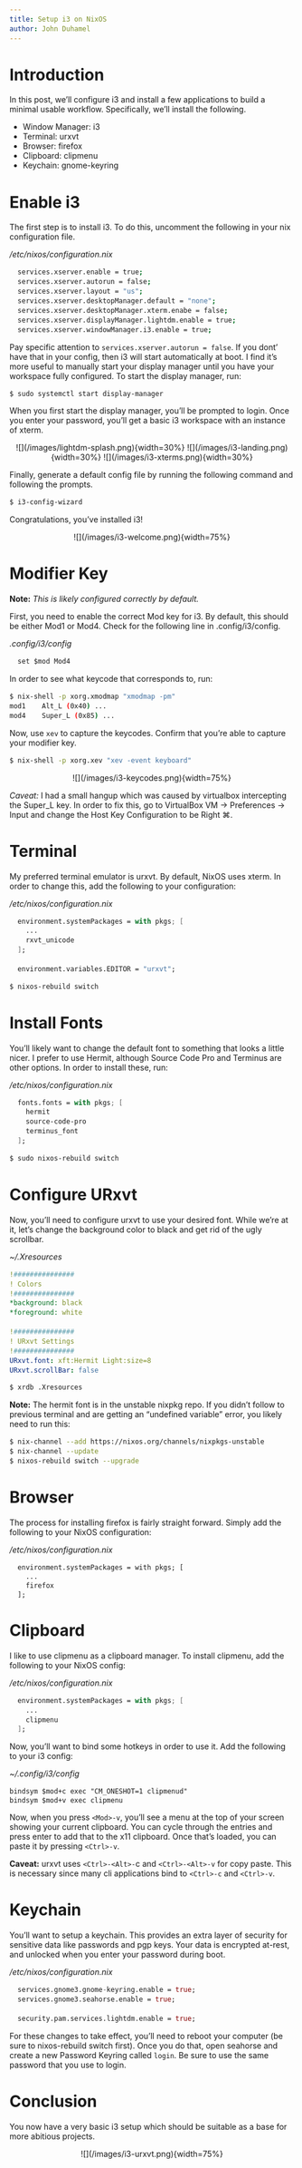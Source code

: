 ```yaml
---
title: Setup i3 on NixOS
author: John Duhamel
---
```


# Introduction

In this post, we’ll configure i3 and install a few applications to build a minimal usable workflow. Specifically, we’ll install the following.

* Window Manager: i3
* Terminal: urxvt
* Browser: firefox
* Clipboard: clipmenu
* Keychain: gnome-keyring

# Enable i3

The first step is to install i3. To do this, uncomment the following in your nix configuration file.

*/etc/nixos/configuration.nix*

```bash
  services.xserver.enable = true;
  services.xserver.autorun = false;
  services.xserver.layout = "us";
  services.xserver.desktopManager.default = "none";
  services.xserver.desktopManager.xterm.enabe = false;
  services.xserver.displayManager.lightdm.enable = true;
  services.xserver.windowManager.i3.enable = true;
```

Pay specific attention to `services.xserver.autorun = false`. If you dont’ have that in your config, then i3 will start automatically at boot. I find it’s more useful to manually start your display manager until you have your workspace fully configured. To start the display manager, run:

```bash
$ sudo systemctl start display-manager
```

When you first start the display manager, you’ll be prompted to login. Once you enter your password, you’ll get a basic i3 workspace with an instance of xterm.

<div style="text-align: center;">
  ![](/images/lightdm-splash.png){width=30%}
  ![](/images/i3-landing.png){width=30%}
  ![](/images/i3-xterms.png){width=30%}
</div>

Finally, generate a default config file by running the following command and following the prompts.

```bash
$ i3-config-wizard
```

Congratulations, you’ve installed i3!

<div style="text-align: center;">
  ![](/images/i3-welcome.png){width=75%}
</div>

# Modifier Key

**Note:** *This is likely configured correctly by default.*

First, you need to enable the correct Mod key for i3. By default, this should be either Mod1 or Mod4. Check for the following line in .config/i3/config.

*.config/i3/config*

```i3
  set $mod Mod4
```

In order to see what keycode that corresponds to, run:

```bash
$ nix-shell -p xorg.xmodmap "xmodmap -pm"
mod1    Alt_L (0x40) ...
mod4    Super_L (0x85) ...
```

Now, use `xev` to capture the keycodes. Confirm that you’re able to capture your modifier key.

```bash
$ nix-shell -p xorg.xev "xev -event keyboard"
```

<div style="text-align: center;">
  ![](/images/i3-keycodes.png){width=75%}
</div>

*Caveat:* I had a small hangup which was caused by virtualbox intercepting the Super_L key. In order to fix this, go to VirtualBox VM -> Preferences -> Input and change the Host Key Configuration to be Right ⌘.

# Terminal

My preferred terminal emulator is urxvt. By default, NixOS uses xterm. In order to change this, add the following to your configuration:

*/etc/nixos/configuration.nix*

```nix
  environment.systemPackages = with pkgs; [
    ...
    rxvt_unicode
  ];

  environment.variables.EDITOR = "urxvt";
```

```bash
$ nixos-rebuild switch
```

# Install Fonts

You’ll likely want to change the default font to something that looks a little nicer. I prefer to use Hermit, although Source Code Pro and Terminus are other options. In order to install these, run:

*/etc/nixos/configuration.nix*

```nix
  fonts.fonts = with pkgs; [
    hermit
    source-code-pro
    terminus_font
  ];
```

```bash
$ sudo nixos-rebuild switch
```

# Configure URxvt

Now, you’ll need to configure urxvt to use your desired font. While we’re at it, let’s change the background color to black and get rid of the ugly scrollbar.

*~/.Xresources*

```yaml
!###############
! Colors
!###############
*background: black
*foreground: white

!###############
! URxvt Settings
!###############
URxvt.font: xft:Hermit Light:size=8
URxvt.scrollBar: false
```

```bash
$ xrdb .Xresources
```

**Note:** The hermit font is in the unstable nixpkg repo. If you didn’t follow to previous terminal and are getting an “undefined variable” error, you likely need to run this:

```bash
$ nix-channel --add https://nixos.org/channels/nixpkgs-unstable
$ nix-channel --update
$ nixos-rebuild switch --upgrade
```

# Browser

The process for installing firefox is fairly straight forward. Simply add the following to your NixOS configuration:

*/etc/nixos/configuration.nix*

```
  environment.systemPackages = with pkgs; [
    ...
    firefox
  ];
```

# Clipboard

I like to use clipmenu as a clipboard manager. To install clipmenu, add the following to your NixOS config:

*/etc/nixos/configuration.nix*

```nix
  environment.systemPackages = with pkgs; [
    ...
    clipmenu
  ];
```

Now, you’ll want to bind some hotkeys in order to use it. Add the following to your i3 config:

*~/.config/i3/config*

```
bindsym $mod+c exec "CM_ONESHOT=1 clipmenud"
bindsym $mod+v exec clipmenu
```

Now, when you press `<Mod>-v`, you’ll see a menu at the top of your screen showing your current clipboard. You can cycle through the entries and press enter to add that to the x11 clipboard. Once that’s loaded, you can paste it by pressing `<Ctrl>-v`.

**Caveat:** urxvt uses `<Ctrl>-<Alt>-`c and `<Ctrl>-<Alt>-v` for copy paste. This is necessary since many cli applications bind to `<Ctrl>-c` and `<Ctrl>-v`.

# Keychain

You’ll want to setup a keychain. This provides an extra layer of security for sensitive data like passwords and pgp keys. Your data is encrypted at-rest, and unlocked when you enter your password during boot.

*/etc/nixos/configuration.nix*

```nix
  services.gnome3.gnome-keyring.enable = true;
  services.gnome3.seahorse.enable = true;
  
  security.pam.services.lightdm.enable = true;
```

For these changes to take effect, you’ll need to reboot your computer (be sure to nixos-rebuild switch first). Once you do that, open seahorse and create a new Password Keyring called `login`. Be sure to use the same password that you use to login.

# Conclusion

You now have a very basic i3 setup which should be suitable as a base for more abitious projects.

<div style="text-align: center;">
  ![](/images/i3-urxvt.png){width=75%}
</div>
